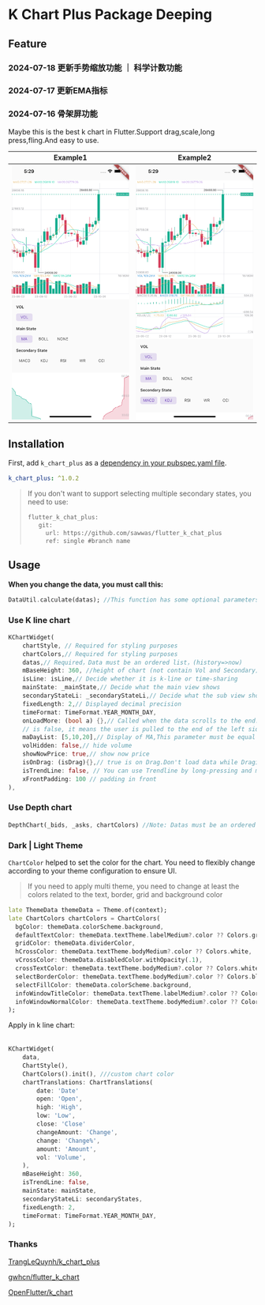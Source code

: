 # K Chart Plus Package Deeping

## Feature

### 2024-07-18 更新手势缩放功能 ｜ 科学计数功能

### 2024-07-17 更新EMA指标

### 2024-07-16 骨架屏功能


Maybe this is the best k chart in Flutter.Support drag,scale,long press,fling.And easy to use.

|Example1|Example2|
|:-------------------------:|:-------------------------:|
|![](assets/example_1.png)  |  ![](assets/example_2.png)|

## Installation

First, add `k_chart_plus` as a [dependency in your pubspec.yaml file](https://flutter.dev/using-packages/).

```yaml
k_chart_plus: ^1.0.2
```

> If you don't want to support selecting multiple secondary states, you need to use: 
> ```
> flutter_k_chat_plus:
>    git:
>      url: https://github.com/sawwas/flutter_k_chat_plus
>      ref: single #branch name
> ```
>


## Usage

**When you change the data, you must call this:**
```dart
DataUtil.calculate(datas); //This function has some optional parameters: n is BOLL N-day closing price. k is BOLL param.
```

### Use K line chart

```dart
KChartWidget(
    chartStyle, // Required for styling purposes
    chartColors,// Required for styling purposes
    datas,// Required，Data must be an ordered list，(history=>now)
    mBaseHeight: 360, //height of chart (not contain Vol and Secondary) 
    isLine: isLine,// Decide whether it is k-line or time-sharing
    mainState: _mainState,// Decide what the main view shows
    secondaryStateLi: _secondaryStateLi,// Decide what the sub view shows
    fixedLength: 2,// Displayed decimal precision
    timeFormat: TimeFormat.YEAR_MONTH_DAY,
    onLoadMore: (bool a) {},// Called when the data scrolls to the end. When a is true, it means the user is pulled to the end of the right side of the data. When a
    // is false, it means the user is pulled to the end of the left side of the data.
    maDayList: [5,10,20],// Display of MA,This parameter must be equal to DataUtil.calculate‘s maDayList
    volHidden: false,// hide volume
    showNowPrice: true,// show now price
    isOnDrag: (isDrag){},// true is on Drag.Don't load data while Draging.
    isTrendLine: false, // You can use Trendline by long-pressing and moving your finger after setting true to isTrendLine property. 
    xFrontPadding: 100 // padding in front
),
```
### Use Depth chart

```dart
DepthChart(_bids, _asks, chartColors) //Note: Datas must be an ordered list，
```

### Dark | Light Theme

`ChartColor` helped to set the color for the chart. You need to flexibly change according to your theme configuration to ensure UI.

>
> If you need to apply multi theme, you need to change at least the colors related to the text, border, grid and background color
>

```dart
late ThemeData themeData = Theme.of(context);
late ChartColors chartColors = ChartColors(
  bgColor: themeData.colorScheme.background,
  defaultTextColor: themeData.textTheme.labelMedium?.color ?? Colors.grey,
  gridColor: themeData.dividerColor,
  hCrossColor: themeData.textTheme.bodyMedium?.color ?? Colors.white,
  vCrossColor: themeData.disabledColor.withOpacity(.1),
  crossTextColor: themeData.textTheme.bodyMedium?.color ?? Colors.white,
  selectBorderColor: themeData.textTheme.bodyMedium?.color ?? Colors.black54,
  selectFillColor: themeData.colorScheme.background,
  infoWindowTitleColor: themeData.textTheme.labelMedium?.color ?? Colors.grey,
  infoWindowNormalColor: themeData.textTheme.bodyMedium?.color ?? Colors.white,
);
```


Apply in k line chart:

```dart

KChartWidget(
    data,
    ChartStyle(),
    ChartColors().init(), ///custom chart color
    chartTranslations: ChartTranslations(
        date: 'Date'
        open: 'Open',
        high: 'High',
        low: 'Low',
        close: 'Close'
        changeAmount: 'Change',
        change: 'Change%',
        amount: 'Amount',
        vol: 'Volume',
    ),
    mBaseHeight: 360,
    isTrendLine: false,
    mainState: mainState,
    secondaryStateLi: secondaryStates,
    fixedLength: 2,
    timeFormat: TimeFormat.YEAR_MONTH_DAY,
);
```

### Thanks

[TrangLeQuynh/k_chart_plus](https://github.com/TrangLeQuynh/k_chart_plus)

[gwhcn/flutter_k_chart](https://github.com/gwhcn/flutter_k_chart)

[OpenFlutter/k_chart](https://github.com/OpenFlutter/k_chart)
